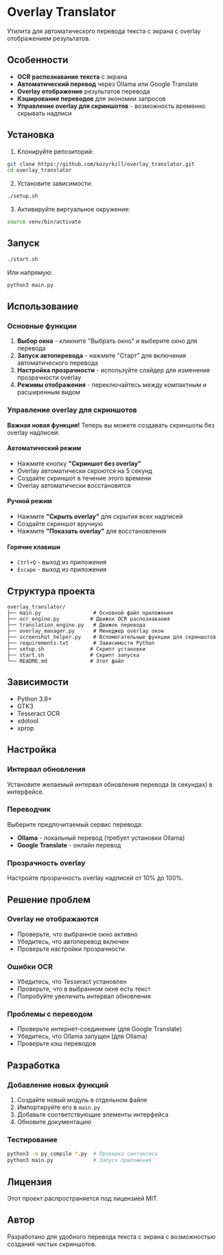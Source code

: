 # Overlay Translator

Утилита для автоматического перевода текста с экрана с overlay отображением результатов.

## Особенности

- **OCR распознавание текста** с экрана
- **Автоматический перевод** через Ollama или Google Translate
- **Overlay отображение** результатов перевода
- **Кэширование переводов** для экономии запросов
- **Управление overlay для скриншотов** - возможность временно скрывать надписи

## Установка

1. Клонируйте репозиторий:
```bash
git clone https://github.com/kozyrkill/overlay_translator.git
cd overlay_translator
```

2. Установите зависимости:
```bash
./setup.sh
```

3. Активируйте виртуальное окружение:
```bash
source venv/bin/activate
```

## Запуск

```bash
./start.sh
```

Или напрямую:
```bash
python3 main.py
```

## Использование

### Основные функции

1. **Выбор окна** - кликните "Выбрать окно" и выберите окно для перевода
2. **Запуск автоперевода** - нажмите "Старт" для включения автоматического перевода
3. **Настройка прозрачности** - используйте слайдер для изменения прозрачности overlay
4. **Режимы отображения** - переключайтесь между компактным и расширенным видом

### Управление overlay для скриншотов

**Важная новая функция!** Теперь вы можете создавать скриншоты без overlay надписей:

#### Автоматический режим
- Нажмите кнопку **"Скриншот без overlay"**
- Overlay автоматически скроются на 5 секунд
- Создайте скриншот в течение этого времени
- Overlay автоматически восстановятся

#### Ручной режим
- Нажмите **"Скрыть overlay"** для скрытия всех надписей
- Создайте скриншот вручную
- Нажмите **"Показать overlay"** для восстановления

#### Горячие клавиши
- `Ctrl+Q` - выход из приложения
- `Escape` - выход из приложения

## Структура проекта

```
overlay_translator/
├── main.py                 # Основной файл приложения
├── ocr_engine.py          # Движок OCR распознавания
├── translation_engine.py   # Движок перевода
├── overlay_manager.py      # Менеджер overlay окон
├── screenshot_helper.py    # Вспомогательные функции для скриншотов
├── requirements.txt        # Зависимости Python
├── setup.sh               # Скрипт установки
├── start.sh               # Скрипт запуска
└── README.md              # Этот файл
```

## Зависимости

- Python 3.8+
- GTK3
- Tesseract OCR
- xdotool
- xprop

## Настройка

### Интервал обновления
Установите желаемый интервал обновления перевода (в секундах) в интерфейсе.

### Переводчик
Выберите предпочитаемый сервис перевода:
- **Ollama** - локальный перевод (требует установки Ollama)
- **Google Translate** - онлайн перевод

### Прозрачность overlay
Настройте прозрачность overlay надписей от 10% до 100%.

## Решение проблем

### Overlay не отображаются
- Проверьте, что выбранное окно активно
- Убедитесь, что автоперевод включен
- Проверьте настройки прозрачности

### Ошибки OCR
- Убедитесь, что Tesseract установлен
- Проверьте, что в выбранном окне есть текст
- Попробуйте увеличить интервал обновления

### Проблемы с переводом
- Проверьте интернет-соединение (для Google Translate)
- Убедитесь, что Ollama запущен (для Ollama)
- Проверьте кэш переводов

## Разработка

### Добавление новых функций
1. Создайте новый модуль в отдельном файле
2. Импортируйте его в `main.py`
3. Добавьте соответствующие элементы интерфейса
4. Обновите документацию

### Тестирование
```bash
python3 -m py_compile *.py  # Проверка синтаксиса
python3 main.py             # Запуск приложения
```

## Лицензия

Этот проект распространяется под лицензией MIT.

## Автор

Разработано для удобного перевода текста с экрана с возможностью создания чистых скриншотов.
